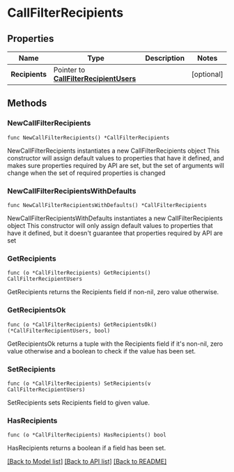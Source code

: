 # CallFilterRecipients

## Properties

Name | Type | Description | Notes
------------ | ------------- | ------------- | -------------
**Recipients** | Pointer to [**CallFilterRecipientUsers**](CallFilterRecipientUsers.md) |  | [optional]

## Methods

### NewCallFilterRecipients

`func NewCallFilterRecipients() *CallFilterRecipients`

NewCallFilterRecipients instantiates a new CallFilterRecipients object
This constructor will assign default values to properties that have it defined,
and makes sure properties required by API are set, but the set of arguments
will change when the set of required properties is changed

### NewCallFilterRecipientsWithDefaults

`func NewCallFilterRecipientsWithDefaults() *CallFilterRecipients`

NewCallFilterRecipientsWithDefaults instantiates a new CallFilterRecipients object
This constructor will only assign default values to properties that have it defined,
but it doesn't guarantee that properties required by API are set

### GetRecipients

`func (o *CallFilterRecipients) GetRecipients() CallFilterRecipientUsers`

GetRecipients returns the Recipients field if non-nil, zero value otherwise.

### GetRecipientsOk

`func (o *CallFilterRecipients) GetRecipientsOk() (*CallFilterRecipientUsers, bool)`

GetRecipientsOk returns a tuple with the Recipients field if it's non-nil, zero value otherwise
and a boolean to check if the value has been set.

### SetRecipients

`func (o *CallFilterRecipients) SetRecipients(v CallFilterRecipientUsers)`

SetRecipients sets Recipients field to given value.

### HasRecipients

`func (o *CallFilterRecipients) HasRecipients() bool`

HasRecipients returns a boolean if a field has been set.

[[Back to Model list]](../README.md#documentation-for-models) [[Back to API list]](../README.md#documentation-for-api-endpoints) [[Back to README]](../README.md)
